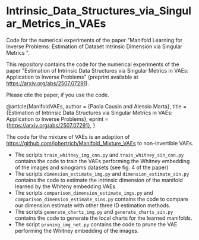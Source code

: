 # Intrinsic_Data_Structures_via_Singular_Metrics_in_VAEs
Code for the numerical experiments of the paper "Manifold Learning for Inverse Problems: Estimation of Dataset Intrinsic Dimension via Singular Metrics ".

This repository contains the code for the numerical experiments of the paper "Estimation of Intrinsic Data Structures via Singular Metrics in VAEs: Application to Inverse Problems" (preprint available at https://arxiv.org/abs/2507.07291).

Please cite the paper, if you use the code.

@article{ManifoldVAEs,
  author  = {Paola Causin and Alessio Marta},
  title   = {Estimation of Intrinsic Data Structures via Singular Metrics in VAEs: Application to Inverse Problems},
  eprint = {https://arxiv.org/abs/2507.07291},
}

The code for the mixture of VAEs is an adaption of https://github.com/johertrich/Manifold_Mixture_VAEs to non-invertible VAEs.

- The scripts `train_whitney_img_cnn.py` and `train_whitney_sin_cnn.py` contains the code to train the VAEs performing the Whitney embedding of the images and sinograms datasets (see fig. 4 of the paper)
- The scripts `dimension_estimate_img.py` and `dimension_estimate_sin.py` contains the code to estimate the intrinsic dimension of the manifold learned by the Whiteny embedding VAEs.
- The scripts `comparison_dimension_estimate_imgs.py` and `comparison_dimension_estimate_sins.py` contains the code to compare our dimension estimate with other three ID estimation methods.
- The scripts `generate_charts_img.py` and `generate_charts_sin.py` contains the code to generate the local charts for the learned manifolds.
- The script `pruning_img_net.py` contains the code to prune the VAE performing the Whitney embedding of the images.
